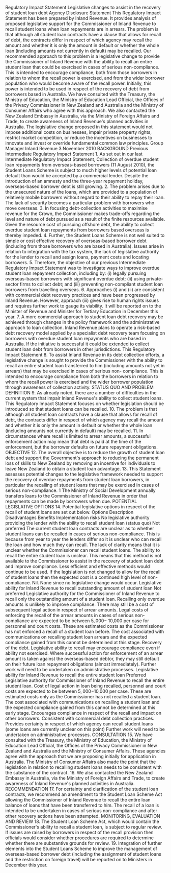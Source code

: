 Regulatory Impact Statement Legislative changes to assist in the recovery of student loan debt Agency Disclosure Statement This Regulatory Impact Statement has been prepared by Inland Revenue. It provides analysis of proposed legislative support for the Commissioner of Inland Revenue to recall student loans when loan repayments are in arrears. The problem is that although all student loan contracts have a clause that allows for recall of debt, the contracts differ in respect of which agency may recall the amount and whether it is only the amount in default or whether the whole loan (including amounts not currently in default) may be recalled. Our recommended approach to this problem is a legislative change to provide the Commissioner of Inland Revenue with the ability to recall an entire student loan that could be exercised in cases of serious non-compliance. This is intended to encourage compliance, both from those borrowers in relation to whom the recall power is exercised, and from the wider borrower population who would become aware of the recall power. Initially, this power is intended to be used in respect of the recovery of debt from borrowers based in Australia. We have consulted with the Treasury, the Ministry of Education, the Ministry of Education Lead Official, the Offices of the Privacy Commissioner in New Zealand and Australia and the Ministry of Consumer Affairs who agree with this approach. We also contacted the New Zealand Embassy in Australia, via the Ministry of Foreign Affairs and Trade, to create awareness of Inland Revenue's planned activities in Australia. The legislative change proposed in this statement would not impose additional costs on businesses, impair private property rights, restrict market competition, or reduce the incentives on businesses to innovate and invest or override fundamental common law principles. Group Manager Inland Revenue 3 November 2010 BACKGROUND Previous Intermediate Regulatory Impact Statement 1. As set out in our last Intermediate Regulatory Impact Statement, Collection of overdue student loan repayments from overseas-based borrowers (11 August 2010), the Student Loans Scheme is subject to much higher levels of potential loan default than would be accepted by a commercial lender. Despite the introduction of an amnesty and the three-year repayment holiday, overseas-based borrower debt is still growing. 2. The problem arises due to the unsecured nature of the loans, which are provided to a population of relatively mobile borrowers without regard to their ability to repay their loan. The lack of security becomes a particular problem with borrowers who move overseas. 3. In focusing debt-collection activities to maximise revenue for the Crown, the Commissioner makes trade-offs regarding the level and nature of debt pursued as a result of the finite resources available. Given the resource cost of pursuing offshore debt, the ability to collect overdue student loan repayments from borrowers based overseas is thereby impeded. 4. Further, the Student Loans Scheme is not well suited to simple or cost effective recovery of overseas-based borrower debt (including from those borrowers who are based in Australia). Issues arise in relation to integration with the tax system, the lack of legislative authority for the lender to recall and assign loans, payment costs and locating borrowers. 5. Therefore, the objective of our previous Intermediate Regulatory Impact Statement was to investigate ways to improve overdue student loan repayment collection, including by: (i) legally pursuing overseas-based borrowers with significant overdue debt; (ii) using private-sector firms to collect debt; and (iii) preventing non-compliant student loan borrowers from travelling overseas. 6. Approaches (i) and (ii) are consistent with commercial debt recovery practices and have been progressed by Inland Revenue. However, approach (iii) gives rise to human rights issues and requires further work to gauge its viability. It will be reported on to the Minister of Revenue and Minister for Tertiary Education in December this year. 7. A more commercial approach to student loan debt recovery may be achieved through changes in the policy framework and the administrative approach to loan collection. Inland Revenue plans to operate a risk-based debt recovery model applied by a specialist debt recovery team focusing on borrowers with overdue student loan repayments who are based in Australia. If the initiative is successful it could be extended to collect student loan debt from borrowers in other jurisdictions. This Regulatory Impact Statement 8. To assist Inland Revenue in its debt collection efforts, a legislative change is sought to provide the Commissioner with the ability to recall an entire student loan transferred to him (including amounts not yet in arrears) that may be exercised in cases of serious non- compliance. This is intended to encourage compliance from both the borrowers in relation to whom the recall power is exercised and the wider borrower population through awareness of collection activity. STATUS QUO AND PROBLEM DEFINITION 9. As already noted, there are a number of difficulties in the current system that impair Inland Revenue's ability to collect student loans. This Regulatory Impact Statement focuses on whether legislation should be introduced so that student loans can be recalled. 10. The problem is that although all student loan contracts have a clause that allows for recall of debt, the contracts differ in respect of which agency may recall the amount and whether it is only the amount in default or whether the whole loan (including amounts not currently in default) may be recalled. 11. In circumstances where recall is limited to arrear amounts, a successful enforcement action may mean that debt is paid at the time of the enforcement, but the borrower defaults on future repayment obligations. OBJECTIVE 12. The overall objective is to reduce the growth of student loan debt and support the Government's approach to reducing the permanent loss of skills to New Zealand by removing an incentive for individuals to leave New Zealand to obtain a student loan advantage. 13. This Statement assesses potential changes to the legislative framework needed to support the recovery of overdue repayments from student loan borrowers, in particular the recalling of student loans that may be exercised in cases of serious non-compliance. 1 The Ministry of Social Development annually transfers loans to the Commissioner of Inland Revenue in order that repayments can be made by borrowers when due. POTENTIAL LEGISLATIVE OPTIONS 14. Potential legislative options in respect of the recall of student loans are set out below. Options Description Disadvantages Benefits Implementation risks No legislative authority providing the lender with the ability to recall student loan (status quo) Not preferred The current student loan contracts are unclear as to whether student loans can be recalled in cases of serious non-compliance. This is because from year to year the lenders differ so it is unclear who can recall the loan and how much they can recall. The lack of clarity means that it is unclear whether the Commissioner can recall student loans. The ability to recall the entire student loan is unclear. This means that this method is not available to the Commissioner to assist in the recovery of student loan debt and improve compliance. Less efficient and effective methods would continue to be used. If the legislation is not changed to allow for the recall of student loans then the expected cost is a continued high level of non- compliance. Nil. None since no legislative change would occur. Legislative ability for Inland Revenue to recall outstanding amount of student loan Not preferred Legislative authority for the Commissioner of Inland Revenue to recall only the outstanding amount of a student loan. Recalling only overdue amounts is unlikely to improve compliance. There may still be a cost of subsequent legal action in respect of arrear amounts. Legal costs of enforcing the recall of the arrear amounts in cases of serious non- compliance are expected to be between $5,000-$ 10,000 per case for personnel and court costs. These are estimated costs as the Commissioner has not enforced a recall of a student loan before. The cost associated with communications on recalling student loan arrears and the expected compliance gained from this cannot be determined at this stage. Recovery of the debt. Legislative ability to recall may encourage compliance even if ability not exercised. Where successful action for enforcement of an arrear amount is taken against the overseas-based debtor, they may still default on their future loan repayment obligations (almost immediately). Further work will need to be undertaken on administrative processes. Legislative ability for Inland Revenue to recall the entire student loan Preferred Legislative authority for Commissioner of Inland Revenue to recall the entire student loan. Cost of legal action in loan being recalled, personnel and court costs are expected to be between $5,000-$10,000 per case. These are estimated costs only as the Commissioner has not recalled a student loan. The cost associated with communications on recalling a student loan and the expected compliance gained from this cannot be determined at this early stage. Encourages compliance in respect of the recall and impact on other borrowers. Consistent with commercial debt collection practices. Provides certainty in respect of which agency can recall student loans (some loans are currently unclear on this point) Further work will need to be undertaken on administrative processes. CONSULTATION 15. We have consulted with the Treasury, the Ministry of Education, the Ministry of Education Lead Official, the Offices of the Privacy Commissioner in New Zealand and Australia and the Ministry of Consumer Affairs. These agencies agree with the approach that we are proposing initially for application in Australia. The Ministry of Consumer Affairs also made the point that the legislation in relation to recalling student loans needs to be consistent with the substance of the contract. 16. We also contacted the New Zealand Embassy in Australia, via the Ministry of Foreign Affairs and Trade, to create awareness of Inland Revenue's planned activities in Australia. RECOMMENDATION 17. For certainty and clarification of the student loan contracts, we recommend an amendment to the Student Loan Scheme Act allowing the Commissioner of Inland Revenue to recall the entire loan balance of loans that have been transferred to him. The recall of a loan is intended to be undertaken in cases of serious non-compliance and after other recovery actions have been attempted. MONITORING, EVALUATION AND REVIEW 18. The Student Loan Scheme Act, which would contain the Commissioner's ability to recall a student loan, is subject to regular review. If issues are raised by borrowers in respect of the recall provision then officials would consider whether procedures are required to determine whether there are substantive grounds for review. 19. Integration of further elements into the Student Loans Scheme to improve the management of overseas-based borrower debt (including the assignment of student loans and the restriction on foreign travel) will be reported on to Ministers in December this year.